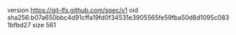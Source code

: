 version https://git-lfs.github.com/spec/v1
oid sha256:b07a650bbc4d91cffa19fd0f34531e3905565fe59fba50d8d1095c0831bfbd27
size 561
